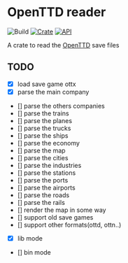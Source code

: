 # OpenTTD reader

![Build](https://github.com/fernandobatels/ropenttd/workflows/testing_changes/badge.svg)
[![Crate](https://img.shields.io/crates/v/ropenttd.svg)](https://crates.io/crates/ropenttd)
[![API](https://docs.rs/ropenttd/badge.svg)](https://docs.rs/ropenttd)

A crate to read the [OpenTTD](https://github.com/OpenTTD/OpenTTD) save files

## TODO

- [X] load save game ottx
- [X] parse the main company
- [] parse the others companies
- [] parse the trains
- [] parse the planes
- [] parse the trucks
- [] parse the ships
- [] parse the economy
- [] parse the map
- [] parse the cities
- [] parse the industries
- [] parse the stations
- [] parse the ports
- [] parse the airports
- [] parse the roads
- [] parse the rails
- [] render the map in some way
- [] support old save games
- [] support other formats(ottd, ottn..)
- [X] lib mode
- [] bin mode
